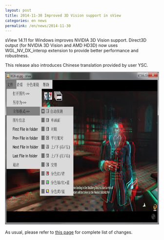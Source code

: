 ```yaml
---
layout: post
title: 2014-11-30 Improved 3D Vision support in sView
categories: en news
permalink: /en/news/2014-11-30
---
```


sView 14.11 for Windows improves NVIDIA 3D Vision support. Direct3D output (for NVIDIA 3D Vision and AMD HD3D)
now uses WGL_NV_DX_interop extension to provide better performance and robustness.

This release also introduces Chinese translation provided by user YSC.

<div align='center'><img src='/files/smallnews/sview1411_chinese.jpg' border='0' alt='sView in Chinese' width='714' height='500' /></div>

As usual, please refer to [this page](/en/sview/history) for complete list of changes.
<!--break-->
